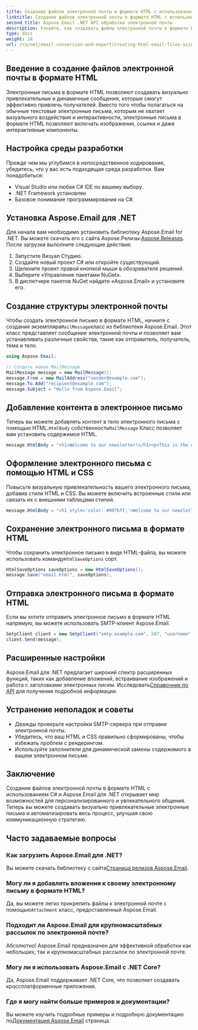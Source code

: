 ```yaml
---
title: Создание файлов электронной почты в формате HTML с использованием C# — Сохранить как HTML
linktitle: Создание файлов электронной почты в формате HTML с использованием C# — Сохранить как HTML
second_title: Aspose.Email .NET API обработки электронной почты
description: Узнайте, как создавать файлы электронной почты в формате HTML с помощью C# и Aspose.Email для .NET. Пошаговое руководство с исходным кодом для плавной настройки электронной почты.
type: docs
weight: 18
url: /ru/net/email-conversion-and-export/creating-html-email-files-using-csharp-save-as-html/
---
```


## Введение в создание файлов электронной почты в формате HTML

Электронные письма в формате HTML позволяют создавать визуально привлекательные и динамичные сообщения, которые смогут эффективно привлечь получателей. Вместо того чтобы полагаться на обычные текстовые электронные письма, которым не хватает визуального воздействия и интерактивности, электронные письма в формате HTML позволяют включать изображения, ссылки и даже интерактивные компоненты.

## Настройка среды разработки

Прежде чем мы углубимся в непосредственное кодирование, убедитесь, что у вас есть подходящая среда разработки. Вам понадобиться:

- Visual Studio или любая C# IDE по вашему выбору.
- .NET Framework установлен
- Базовое понимание программирования на C#.

## Установка Aspose.Email для .NET

 Для начала вам необходимо установить библиотеку Aspose.Email for .NET. Вы можете скачать его с сайта Aspose.Релизы:[Aspose.Releases](https://releases.aspose.com/email/net/). После загрузки выполните следующие действия:

1. Запустите Визуал Студию.
2. Создайте новый проект C# или откройте существующий.
3. Щелкните проект правой кнопкой мыши в обозревателе решений.
4. Выберите «Управление пакетами NuGet».
5. В диспетчере пакетов NuGet найдите «Aspose.Email» и установите его.

## Создание структуры электронной почты

 Чтобы создать электронное письмо в формате HTML, начните с создания экземпляра`MailMessage`класс из библиотеки Aspose.Email. Этот класс представляет сообщение электронной почты и позволяет вам устанавливать различные свойства, такие как отправитель, получатель, тема и тело.

```csharp
using Aspose.Email;

// Создать новое MailMessage
MailMessage message = new MailMessage();
message.From = new MailAddress("sender@example.com");
message.To.Add("recipient@example.com");
message.Subject = "Hello from Aspose.Email";
```

## Добавление контента в электронное письмо

 Теперь вы можете добавлять контент в тело электронного письма с помощью HTML.`HtmlBody` собственность`MailMessage` Класс позволяет вам установить содержимое HTML.

```csharp
message.HtmlBody = "<h1>Welcome to our newsletter!</h1><p>This is the content of our email.</p>";
```

## Оформление электронного письма с помощью HTML и CSS

Повысьте визуальную привлекательность вашего электронного письма, добавив стили HTML и CSS. Вы можете включить встроенные стили или связать их с внешними таблицами стилей.

```csharp
message.HtmlBody = "<h1 style='color: #007bff;'>Welcome to our newsletter!</h1><p style='font-size: 16px;'>This is the content of our email.</p>";
```

## Сохранение электронного письма в формате HTML

 Чтобы сохранить электронное письмо в виде HTML-файла, вы можете использовать команду`HtmlSaveOptions` сорт.

```csharp
HtmlSaveOptions saveOptions = new HtmlSaveOptions();
message.Save("email.html", saveOptions);
```

## Отправка электронного письма в формате HTML

Если вы хотите отправить электронное письмо в формате HTML напрямую, вы можете использовать SMTP-клиент Aspose.Email.

```csharp
SmtpClient client = new SmtpClient("smtp.example.com", 587, "username", "password");
client.Send(message);
```

## Расширенные настройки

 Aspose.Email для .NET предлагает широкий спектр расширенных функций, таких как добавление вложений, встраивание изображений и работа с заголовками электронных писем. Исследовать[Справочник по API](https://reference.aspose.com/email/net) для получения подробной информации.

## Устранение неполадок и советы

- Дважды проверьте настройки SMTP-сервера при отправке электронной почты.
- Убедитесь, что ваш HTML и CSS правильно сформированы, чтобы избежать проблем с рендерингом.
- Используйте заполнители для динамической замены содержимого в вашем электронном письме.

## Заключение

Создание файлов электронной почты в формате HTML с использованием C# и Aspose.Email для .NET открывает мир возможностей для персонализированного и увлекательного общения. Теперь вы можете создавать визуально привлекательные электронные письма и автоматизировать весь процесс, улучшая свою коммуникационную стратегию.

## Часто задаваемые вопросы

### Как загрузить Aspose.Email для .NET?

 Вы можете скачать библиотеку с сайта[Страница релизов Aspose.Email](https://releases.aspose.com/email/net).

### Могу ли я добавлять вложения к своему электронному письму в формате HTML?

 Да, вы можете легко прикрепить файлы к электронной почте с помощью`Attachment` класс, предоставленный Aspose.Email.

### Подходит ли Aspose.Email для крупномасштабных рассылок по электронной почте?

Абсолютно! Aspose.Email предназначен для эффективной обработки как небольших, так и крупномасштабных рассылок по электронной почте.

### Могу ли я использовать Aspose.Email с .NET Core?

Да, Aspose.Email поддерживает .NET Core, что позволяет создавать кроссплатформенные приложения.

### Где я могу найти больше примеров и документации?

Вы можете изучить подробные примеры и подробную документацию по[Документация Aspose.Email](https://reference.aspose.com/email/net) страница.